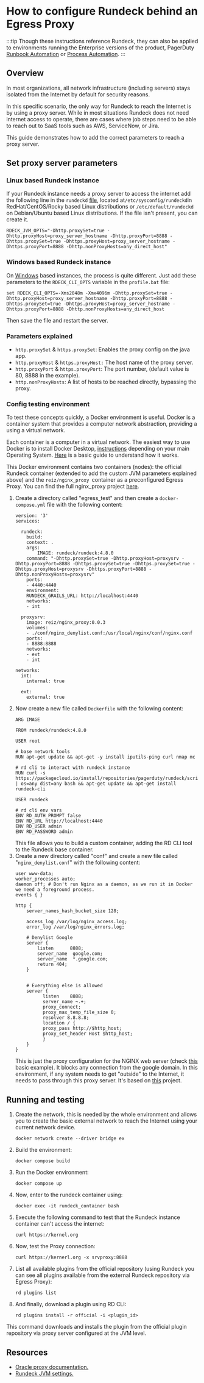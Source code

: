 # How to configure Rundeck behind an Egress Proxy

:::tip
Though these instructions reference Rundeck, they can also be applied to environments running the Enterprise versions of the product, PagerDuty [Runbook Automation](https://www.pagerduty.com/platform/automation/runbook/) or [Process Automation](https://www.pagerduty.com/platform/automation/process-software/).
:::

## Overview
In most organizations, all network infrastructure (including servers) stays isolated from the Internet by default for security reasons. 

In this specific scenario, the only way for Rundeck to reach the Internet is by using a proxy server. While in most situations Rundeck does not need internet access to operate, there are cases where job steps need to be able to reach out to SaaS tools such as AWS, ServiceNow, or Jira.

This guide demonstrates how to add the correct parameters to reach a proxy server.

## Set proxy server parameters

### Linux based Rundeck instance

If your Rundeck instance needs a proxy server to access the internet add the following line in the `rundeckd` [file](https://docs.rundeck.com/docs/administration/configuration/system-properties.html#rpm-and-deb), located at` /etc/sysconfig/rundeckd `in RedHat/CentOS/Rocky based Linux distributions or `/etc/default/rundeckd `on Debian/Ubuntu based Linux distributions. If the file isn't present, you can create it.

```
RDECK_JVM_OPTS="-Dhttp.proxySet=true -Dhttp.proxyHost=proxy_server_hostname -Dhttp.proxyPort=8888 -Dhttps.proxySet=true -Dhttps.proxyHost=proxy_server_hostname -Dhttps.proxyPort=8888 -Dhttp.nonProxyHosts=any_direct_host"
```

### Windows based Rundeck instance

On [Windows](https://docs.rundeck.com/docs/administration/install/windows.html#installing-on-windows) based instances, the process is quite different. Just add these parameters to the `RDECK_CLI_OPTS` variable in the `profile.bat` file:

```
set RDECK_CLI_OPTS=-Xms2048m -Xmx4096m -Dhttp.proxySet=true -Dhttp.proxyHost=proxy_server_hostname -Dhttp.proxyPort=8888 -Dhttps.proxySet=true -Dhttps.proxyHost=proxy_server_hostname -Dhttps.proxyPort=8888 -Dhttp.nonProxyHosts=any_direct_host
```

Then save the file and restart the server.

### Parameters explained
* `http.proxySet` & `https.proxySet`: Enables the proxy config on the java app.
* `http.proxyHost` & `https.proxyHost:` The host name of the proxy server.
* `http.proxyPort` & `https.proxyPort`: The port number, (default value is 80, 8888 in the example).
* `http.nonProxyHosts`: A list of hosts to be reached directly, bypassing the proxy.

### Config testing environment
To test these concepts quickly, a Docker environment is useful. Docker is a container system that provides a computer network abstraction, providing a using a virtual network. 

Each container is a computer in a virtual network. The easiest way to use Docker is to install Docker Desktop, [instructions](https://docs.docker.com/desktop/) depending on your main Operating System. [Here](https://docker-curriculum.com/) is a basic guide to understand how it works.

This Docker environment contains two containers (nodes): the official Rundeck container (extended to add the custom JVM parameters explained above) and the `reiz/nginx_proxy `container as a preconfigured Egress Proxy. You can find the full nginx_proxy project [here](https://github.com/reiz/nginx_proxy).

1. Create a directory called "egress_test" and then create a `docker-compose.yml` file with the following content:
	```
	version: '3'
	services:

	  rundeck:
		build:
	  	context: .
	  	args:
	    	IMAGE: rundeck/rundeck:4.8.0
		command: "-Dhttp.proxySet=true -Dhttp.proxyHost=proxysrv -Dhttp.proxyPort=8888 -Dhttps.proxySet=true -Dhttps.proxySet=true -Dhttps.proxyHost=proxysrv -Dhttps.proxyPort=8888 -Dhttp.nonProxyHosts=proxysrv"
		ports:
	  	- 4440:4440
		environment:
	  	RUNDECK_GRAILS_URL: http://localhost:4440
		networks:
	  	- int

	  proxysrv:
		image: reiz/nginx_proxy:0.0.3
		volumes:
	  	- ./conf/nginx_denylist.conf:/usr/local/nginx/conf/nginx.conf
		ports:
	  	- 8888:8888
		networks:
	  	- ext
	  	- int

	networks:
	  int:
		internal: true

	  ext:
		external: true
	```
2. Now create a new file called `Dockerfile` with the following content:
	```
	ARG IMAGE

	FROM rundeck/rundeck:4.8.0

	USER root

	# base network tools
	RUN apt-get update && apt-get -y install iputils-ping curl nmap mc

	# rd cli to interact with rundeck instance
	RUN curl -s https://packagecloud.io/install/repositories/pagerduty/rundeck/script.deb.sh | os=any dist=any bash && apt-get update && apt-get install rundeck-cli

	USER rundeck

	# rd cli env vars
	ENV RD_AUTH_PROMPT false
	ENV RD_URL http://localhost:4440
	ENV RD_USER admin
	ENV RD_PASSWORD admin
	```
	This file allows you to build a custom container, adding the RD CLI tool to the Rundeck base container.
3. Create a new directory called "conf" and create a new file called "`nginx_denylist.conf`" with the following content:
	```
	user www-data;
	worker_processes auto;
	daemon off; # Don't run Nginx as a daemon, as we run it in Docker we need a foreground process.
	events { }

	http {
		server_names_hash_bucket_size 128;

		access_log /var/log/nginx_access.log;
		error_log /var/log/nginx_errors.log;

		# Denylist Google
		server {
	    	listen   	8888;
	    	server_name  google.com;
	    	server_name  *.google.com;
	    	return 404;
		}
	

		# Everything else is allowed
		server {
	    	  listen   	8888;
	    	  server_name ~.+;
	    	  proxy_connect;
	    	  proxy_max_temp_file_size 0;
	    	  resolver 8.8.8.8;
	    	  location / {
	       	  proxy_pass http://$http_host;
	       	  proxy_set_header Host $http_host;
	    	  }
		}
	}
	```
	This is just the proxy configuration for the NGINX web server (check [this](https://www.nginx.com/resources/wiki/start/topics/examples/full/) basic example). It blocks any connection from the google domain. In this environment, if any system needs to get "outside" to the Internet, it needs to pass through this proxy server. It's based on [this](https://github.com/reiz/nginx_proxy) project.

## Running and testing
1. Create the network, this is needed by the whole environment and allows you to create the basic external network to reach the Internet using your current network device.
	```
	docker network create --driver bridge ex
	```
2.  Build the environment:
	```
	docker compose build
	```
3. Run the Docker environment:
	```
	docker compose up
	```
4. Now, enter to the rundeck container using:
	```
	docker exec -it rundeck_container bash
	```
5. Execute the following command to test that the Rundeck instance container can't access the internet: 
	```
	curl https://kernel.org
	```
6. Now, test the Proxy connection:
	```
	curl https://kernerl.org -x srvproxy:8888
	```
7. List all available plugins from the official repository (using Rundeck you can see all plugins available from the external Rundeck repository via Egress Proxy):
	```
	rd plugins list
	```
8. And finally, download a plugin using RD CLI:
	```
	rd plugins install -r official -i <plugin_id>
	```
This command downloads and installs the plugin from the official plugin repository via proxy server configured at the JVM level.

## Resources
* [Oracle proxy documentation.](https://docs.oracle.com/javase/8/docs/technotes/guides/net/proxies.html)
* [Rundeck JVM settings.](https://docs.rundeck.com/docs/administration/configuration/system-properties.html#rpm-and-deb)